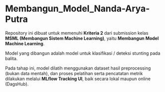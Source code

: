 # Membangun_Model_Nanda-Arya-Putra

Repository ini dibuat untuk memenuhi **Kriteria 2** dari submission kelas **MSML (Membangun Sistem Machine Learning)**, yaitu **Membangun Model Machine Learning**.

Model yang dibangun adalah model untuk klasifikasi / deteksi stunting pada balita.

Pada tahap ini, model dilatih menggunakan dataset hasil preprocessing (bukan data mentah), dan proses pelatihan serta pencatatan metrik dilakukan melalui **MLflow Tracking UI**, baik secara lokal maupun online (DagsHub).
